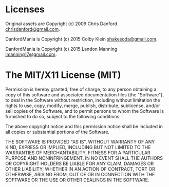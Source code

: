 # Licenses

Original assets are Copyright (c) 2009 Chris Danford <chrisdanford@gmail.com>.

DanfordMania is Copyright (c) 2015 Colby Klein <shakesoda@gmail.com>.

DanfordMania is Copyright (c) 2015 Landon Manning <lmanning17@gmail.com>.

# The MIT/X11 License (MIT)

Permission is hereby granted, free of charge, to any person obtaining a copy
of this software and associated documentation files (the "Software"), to deal
in the Software without restriction, including without limitation the rights
to use, copy, modify, merge, publish, distribute, sublicense, and/or sell
copies of the Software, and to permit persons to whom the Software is
furnished to do so, subject to the following conditions:

The above copyright notice and this permission notice shall be included in all
copies or substantial portions of the Software.

THE SOFTWARE IS PROVIDED "AS IS", WITHOUT WARRANTY OF ANY KIND, EXPRESS OR
IMPLIED, INCLUDING BUT NOT LIMITED TO THE WARRANTIES OF MERCHANTABILITY,
FITNESS FOR A PARTICULAR PURPOSE AND NONINFRINGEMENT. IN NO EVENT SHALL THE
AUTHORS OR COPYRIGHT HOLDERS BE LIABLE FOR ANY CLAIM, DAMAGES OR OTHER
LIABILITY, WHETHER IN AN ACTION OF CONTRACT, TORT OR OTHERWISE, ARISING FROM,
OUT OF OR IN CONNECTION WITH THE SOFTWARE OR THE USE OR OTHER DEALINGS IN THE
SOFTWARE.
